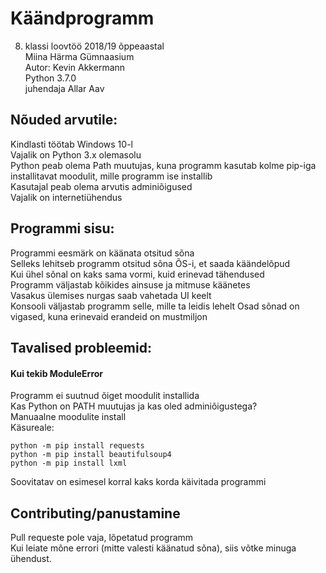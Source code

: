 # Käändprogramm
8. klassi loovtöö 2018/19 õppeaastal\
Miina Härma Gümnaasium\
Autor: Kevin Akkermann\
Python 3.7.0\
juhendaja Allar Aav
 
## Nõuded arvutile:
Kindlasti töötab Windows 10-l\
Vajalik on Python 3.x olemasolu\
Python peab olema Path muutujas, kuna programm kasutab kolme pip-iga installitavat moodulit, mille programm ise installib\
Kasutajal peab olema arvutis adminiõigused\
Vajalik on internetiühendus

## Programmi sisu:
Programmi eesmärk on käänata otsitud sõna\
Selleks lehitseb programm otsitud sõna ÕS-i, et saada käändelõpud\
Kui ühel sõnal on kaks sama vormi, kuid erinevad tähendused\
Programm väljastab kõikides ainsuse ja mitmuse käänetes\
Vasakus ülemises nurgas saab vahetada UI keelt\
Konsooli väljastab programm selle, mille ta leidis lehelt
Osad sõnad on vigased, kuna erinevaid erandeid on mustmiljon

## Tavalised probleemid:
#### Kui tekib ModuleError
Programm ei suutnud õiget moodulit installida\
Kas Python on PATH muutujas ja kas oled adminiõigustega?\
Manuaalne moodulite install\
Käsureale:
```
python -m pip install requests
python -m pip install beautifulsoup4
python -m pip install lxml
```
Soovitatav on esimesel korral kaks korda käivitada programmi

## Contributing/panustamine
Pull requeste pole vaja, lõpetatud programm\
Kui leiate mõne errori (mitte valesti käänatud sõna), siis võtke minuga ühendust.
